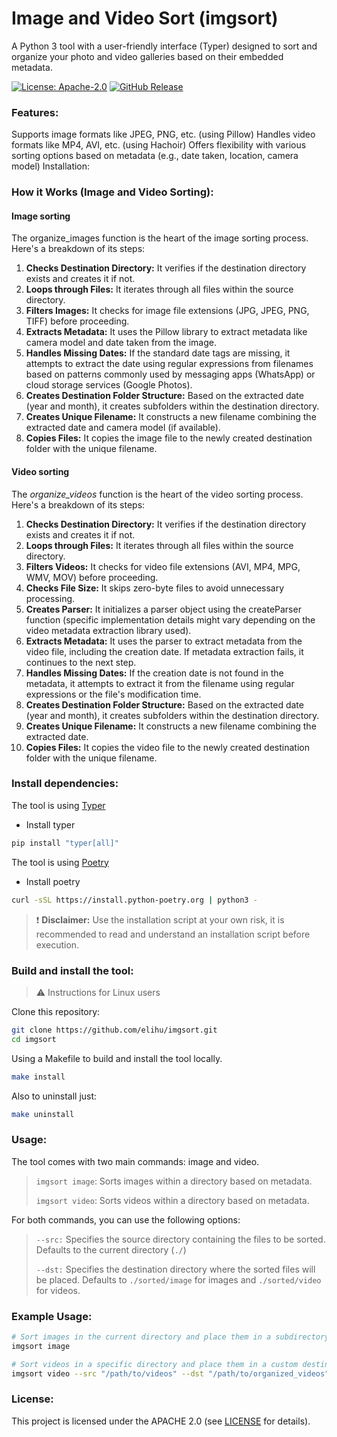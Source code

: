# Image and Video Sort (imgsort)

A Python 3 tool with a user-friendly interface (Typer) designed to sort and organize your photo and video galleries based on their embedded metadata.

[![License: Apache-2.0][license-img]][license] [![GitHub Release][release-img]][release]

### Features:

Supports image formats like JPEG, PNG, etc. (using Pillow)
Handles video formats like MP4, AVI, etc. (using Hachoir)
Offers flexibility with various sorting options based on metadata (e.g., date taken, location, camera model)
Installation:

### How it Works (Image and Video Sorting):

#### Image sorting
The organize_images function is the heart of the image sorting process. Here's a breakdown of its steps:

1. **Checks Destination Directory:** It verifies if the destination directory exists and creates it if not.
1. **Loops through Files:** It iterates through all files within the source directory.
1. **Filters Images:** It checks for image file extensions (JPG, JPEG, PNG, TIFF) before proceeding.
1. **Extracts Metadata:** It uses the Pillow library to extract metadata like camera model and date taken from the image.
1. **Handles Missing Dates:** If the standard date tags are missing, it attempts to extract the date using regular expressions from filenames based on patterns commonly used by messaging apps (WhatsApp) or cloud storage services (Google Photos).
1. **Creates Destination Folder Structure:** Based on the extracted date (year and month), it creates subfolders within the destination directory.
1. **Creates Unique Filename:** It constructs a new filename combining the extracted date and camera model (if available).
1. **Copies Files:** It copies the image file to the newly created destination folder with the unique filename.

#### Video sorting
The *organize_videos* function is the heart of the video sorting process. Here's a breakdown of its steps:

1. **Checks Destination Directory:** It verifies if the destination directory exists and creates it if not.
1. **Loops through Files:** It iterates through all files within the source directory.
1. **Filters Videos:** It checks for video file extensions (AVI, MP4, MPG, WMV, MOV) before proceeding.
1. **Checks File Size:** It skips zero-byte files to avoid unnecessary processing.
1. **Creates Parser:** It initializes a parser object using the createParser function (specific implementation details might vary depending on the video metadata extraction library used).
1. **Extracts Metadata:** It uses the parser to extract metadata from the video file, including the creation date. If metadata extraction fails, it continues to the next step.
1. **Handles Missing Dates:** If the creation date is not found in the metadata, it attempts to extract it from the filename using regular expressions or the file's modification time.
1. **Creates Destination Folder Structure:** Based on the extracted date (year and month), it creates subfolders within the destination directory.
1. **Creates Unique Filename:** It constructs a new filename combining the extracted date.
1. **Copies Files:** It copies the video file to the newly created destination folder with the unique filename.

### Install dependencies:

The tool is using [Typer](https://typer.tiangolo.com/tutorial/)

- Install typer 
```bash
pip install "typer[all]"
```

The tool is using [Poetry](https://python-poetry.org)

- Install poetry 
```bash
curl -sSL https://install.python-poetry.org | python3 -
```
> ❗ **Disclaimer:** Use the installation script at your own risk, it is recommended to read and understand an installation script before execution.

### Build and install the tool:

> ⚠️ Instructions for Linux users

Clone this repository:

```bash
git clone https://github.com/elihu/imgsort.git
cd imgsort
```
Using a Makefile to build and install the tool locally. 

```bash
make install
```

Also to uninstall just:

```bash
make uninstall
```

### Usage:

The tool comes with two main commands: image and video.

> `imgsort image`: Sorts images within a directory based on metadata.
> 
> `imgsort video`: Sorts videos within a directory based on metadata.

For both commands, you can use the following options:


> `--src:` Specifies the source directory containing the files to be sorted. Defaults to the current directory (`./`)
> 
> `--dst:` Specifies the destination directory where the sorted files will be placed. Defaults to `./sorted/image` for images and `./sorted/video` for videos.

### Example Usage:

```bash
# Sort images in the current directory and place them in a subdirectory called "sorted/image"
imgsort image

# Sort videos in a specific directory and place them in a custom destination directory
imgsort video --src "/path/to/videos" --dst "/path/to/organized_videos"
```

<!-- 
### Contributing:

We welcome contributions to improve this tool! Please refer to the CONTRIBUTING.md file for guidelines. -->

### License:

This project is licensed under the APACHE 2.0 (see [LICENSE] for details).

[license]: https://github.com/elihu/imgsort/blob/main/LICENSE
[license-img]: https://img.shields.io/github/license/elihu/imgsort?style=flat&logo=apache
[release]: https://github.com/elihu/imgsort/releases/
[release-img]: https://img.shields.io/github/v/release/elihu/imgsort?logo=github
